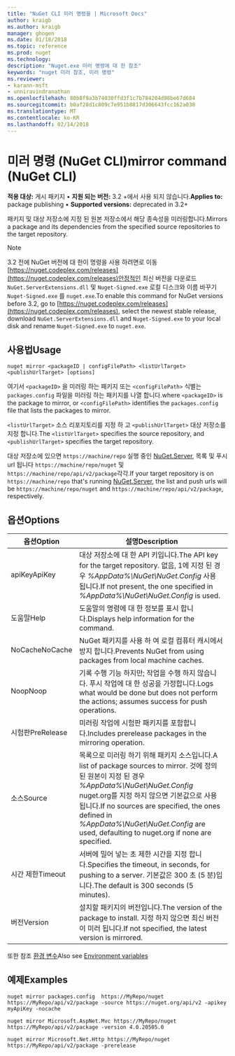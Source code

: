 ```yaml
---
title: "NuGet CLI 미러 명령을 | Microsoft Docs"
author: kraigb
ms.author: kraigb
manager: ghogen
ms.date: 01/18/2018
ms.topic: reference
ms.prod: nuget
ms.technology: 
description: "Nuget.exe 미러 명령에 대 한 참조"
keywords: "nuget 미러 참조, 미러 명령"
ms.reviewer:
- karann-msft
- unniravindranathan
ms.openlocfilehash: 80b8f9a3b74030ffd3f1c7b784204d98be67d684
ms.sourcegitcommit: b0af28d1c809c7e951b0817d306643fcc162a030
ms.translationtype: MT
ms.contentlocale: ko-KR
ms.lasthandoff: 02/14/2018
---
```

# <a name="mirror-command-nuget-cli"></a><span data-ttu-id="60ba0-104">미러 명령 (NuGet CLI)</span><span class="sxs-lookup"><span data-stu-id="60ba0-104">mirror command (NuGet CLI)</span></span>

<span data-ttu-id="60ba0-105">**적용 대상:** 게시 패키지 &bullet; **지원 되는 버전:** 3.2 +에서 사용 되지 않습니다.</span><span class="sxs-lookup"><span data-stu-id="60ba0-105">**Applies to:** package publishing &bullet; **Supported versions:** deprecated in 3.2+</span></span>

<span data-ttu-id="60ba0-106">패키지 및 대상 저장소에 지정 된 원본 저장소에서 해당 종속성을 미러링합니다.</span><span class="sxs-lookup"><span data-stu-id="60ba0-106">Mirrors a package and its dependencies from the specified source repositories to the target repository.</span></span>

> [!NOTE]
> <span data-ttu-id="60ba0-107">3.2 전에 NuGet 버전에 대 한이 명령을 사용 하려면로 이동 [https://nuget.codeplex.com/releases](https://nuget.codeplex.com/releases)안정적인 최신 버전을 다운로드 `NuGet.ServerExtensions.dll` 및 `Nuget-Signed.exe` 로컬 디스크와 이름 바꾸기 `Nuget-Signed.exe` 를 `nuget.exe`.</span><span class="sxs-lookup"><span data-stu-id="60ba0-107">To enable this command for NuGet versions before 3.2, go to [https://nuget.codeplex.com/releases](https://nuget.codeplex.com/releases), select the newest stable release, download `NuGet.ServerExtensions.dll` and `Nuget-Signed.exe` to your local disk and rename `Nuget-Signed.exe` to `nuget.exe`.</span></span>

## <a name="usage"></a><span data-ttu-id="60ba0-108">사용법</span><span class="sxs-lookup"><span data-stu-id="60ba0-108">Usage</span></span>

```cli
nuget mirror <packageID | configFilePath> <listUrlTarget> <publishUrlTarget> [options]
```

<span data-ttu-id="60ba0-109">여기서 `<packageID>` 을 미러링 하는 패키지 또는 `<configFilePath>` 식별는 `packages.config` 파일을 미러링 하는 패키지를 나열 합니다.</span><span class="sxs-lookup"><span data-stu-id="60ba0-109">where `<packageID>` is the package to mirror, or `<configFilePath>` identifies the `packages.config` file that lists the packages to mirror.</span></span>

<span data-ttu-id="60ba0-110">`<listUrlTarget>` 소스 리포지토리를 지정 하 고 `<publishUrlTarget>` 대상 저장소를 지정 합니다.</span><span class="sxs-lookup"><span data-stu-id="60ba0-110">The `<listUrlTarget>` specifies the source repository, and `<publishUrlTarget>` specifies the target repository.</span></span>

<span data-ttu-id="60ba0-111">대상 저장소에 있으면 `https://machine/repo` 실행 중인 [NuGet.Server](../hosting-packages/nuget-server.md), 목록 및 푸시 url 됩니다 `https://machine/repo/nuget` 및 `https://machine/repo/api/v2/package`각각.</span><span class="sxs-lookup"><span data-stu-id="60ba0-111">If your target repository is on `https://machine/repo` that's running [NuGet.Server](../hosting-packages/nuget-server.md), the list and push urls will be `https://machine/repo/nuget` and `https://machine/repo/api/v2/package`, respectively.</span></span>

## <a name="options"></a><span data-ttu-id="60ba0-112">옵션</span><span class="sxs-lookup"><span data-stu-id="60ba0-112">Options</span></span>

| <span data-ttu-id="60ba0-113">옵션</span><span class="sxs-lookup"><span data-stu-id="60ba0-113">Option</span></span> | <span data-ttu-id="60ba0-114">설명</span><span class="sxs-lookup"><span data-stu-id="60ba0-114">Description</span></span> |
| --- | --- |
| <span data-ttu-id="60ba0-115">apiKey</span><span class="sxs-lookup"><span data-stu-id="60ba0-115">ApiKey</span></span> | <span data-ttu-id="60ba0-116">대상 저장소에 대 한 API 키입니다.</span><span class="sxs-lookup"><span data-stu-id="60ba0-116">The API key for the target repository.</span></span> <span data-ttu-id="60ba0-117">없음, 1에 지정 된 경우 *%AppData%\NuGet\NuGet.Config* 사용 됩니다.</span><span class="sxs-lookup"><span data-stu-id="60ba0-117">If not present,  the one specified in *%AppData%\NuGet\NuGet.Config* is used.</span></span> |
| <span data-ttu-id="60ba0-118">도움말</span><span class="sxs-lookup"><span data-stu-id="60ba0-118">Help</span></span> | <span data-ttu-id="60ba0-119">도움말의 명령에 대 한 정보를 표시 합니다.</span><span class="sxs-lookup"><span data-stu-id="60ba0-119">Displays help information for the command.</span></span> |
| <span data-ttu-id="60ba0-120">NoCache</span><span class="sxs-lookup"><span data-stu-id="60ba0-120">NoCache</span></span> | <span data-ttu-id="60ba0-121">NuGet 패키지를 사용 하 여 로컬 컴퓨터 캐시에서 방지 합니다.</span><span class="sxs-lookup"><span data-stu-id="60ba0-121">Prevents NuGet from using packages from local machine caches.</span></span> |
| <span data-ttu-id="60ba0-122">Noop</span><span class="sxs-lookup"><span data-stu-id="60ba0-122">Noop</span></span> | <span data-ttu-id="60ba0-123">기록 수행 기능 하지만; 작업을 수행 하지 않습니다. 푸시 작업에 대 한 성공을 가정합니다.</span><span class="sxs-lookup"><span data-stu-id="60ba0-123">Logs what would be done but does not perform the actions; assumes success for push operations.</span></span> |
| <span data-ttu-id="60ba0-124">시험판</span><span class="sxs-lookup"><span data-stu-id="60ba0-124">PreRelease</span></span> | <span data-ttu-id="60ba0-125">미러링 작업에 시험판 패키지를 포함합니다.</span><span class="sxs-lookup"><span data-stu-id="60ba0-125">Includes prerelease packages in the mirroring operation.</span></span> |
| <span data-ttu-id="60ba0-126">소스</span><span class="sxs-lookup"><span data-stu-id="60ba0-126">Source</span></span> | <span data-ttu-id="60ba0-127">목록으로 미러링 하기 위해 패키지 소스입니다.</span><span class="sxs-lookup"><span data-stu-id="60ba0-127">A list of package sources to mirror.</span></span> <span data-ttu-id="60ba0-128">것에 정의 된 원본이 지정 된 경우 *%AppData%\NuGet\NuGet.Config* nuget.org를 지정 하지 않으면 기본값으로 사용 됩니다.</span><span class="sxs-lookup"><span data-stu-id="60ba0-128">If no sources are specified, the ones defined in *%AppData%\NuGet\NuGet.Config* are used, defaulting to nuget.org if none are specified.</span></span> |
| <span data-ttu-id="60ba0-129">시간 제한</span><span class="sxs-lookup"><span data-stu-id="60ba0-129">Timeout</span></span> | <span data-ttu-id="60ba0-130">서버에 밀어 넣는 초 제한 시간을 지정 합니다.</span><span class="sxs-lookup"><span data-stu-id="60ba0-130">Specifies the timeout, in seconds, for pushing to a server.</span></span> <span data-ttu-id="60ba0-131">기본값은 300 초 (5 분)입니다.</span><span class="sxs-lookup"><span data-stu-id="60ba0-131">The default is 300 seconds (5 minutes).</span></span> |
| <span data-ttu-id="60ba0-132">버전</span><span class="sxs-lookup"><span data-stu-id="60ba0-132">Version</span></span> | <span data-ttu-id="60ba0-133">설치할 패키지의 버전입니다.</span><span class="sxs-lookup"><span data-stu-id="60ba0-133">The version of the package to install.</span></span> <span data-ttu-id="60ba0-134">지정 하지 않으면 최신 버전이 미러 됩니다.</span><span class="sxs-lookup"><span data-stu-id="60ba0-134">If not specified, the latest version is mirrored.</span></span> |

<span data-ttu-id="60ba0-135">또한 참조 [환경 변수](cli-ref-environment-variables.md)</span><span class="sxs-lookup"><span data-stu-id="60ba0-135">Also see [Environment variables](cli-ref-environment-variables.md)</span></span>

## <a name="examples"></a><span data-ttu-id="60ba0-136">예제</span><span class="sxs-lookup"><span data-stu-id="60ba0-136">Examples</span></span>

```cli
nuget mirror packages.config  https://MyRepo/nuget https://MyRepo/api/v2/package -source https://nuget.org/api/v2 -apikey myApiKey -nocache

nuget mirror Microsoft.AspNet.Mvc https://MyRepo/nuget https://MyRepo/api/v2/package -version 4.0.20505.0

nuget mirror Microsoft.Net.Http https://MyRepo/nuget https://MyRepo/api/v2/package -prerelease
```

